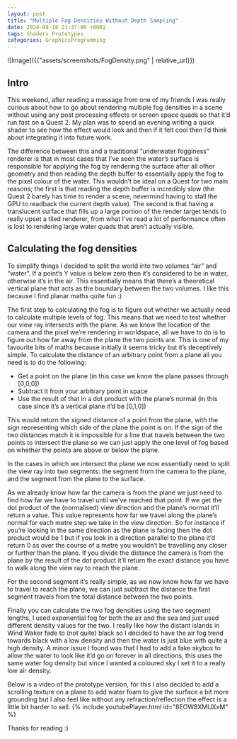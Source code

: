 ```yaml
---
layout: post
title: "Multiple Fog Densities Without Depth Sampling"
date: 2024-08-18 21:37:00 +0001
tags: Shaders Prototypes
categories: GraphicsProgramming
---
```



![Image]({{"assets/screenshots/FogDensity.png" | relative_url}})

## Intro

This weekend, after reading a message from one of my friends I was really curious about how to go about rendering multiple fog densities in a scene without using any post processing effects or screen space quads so that it’d run fast on a Quest 2. My plan was to spend an evening writing a quick shader to see how the effect would look and then if it felt cool then I’d think about integrating it into future work.

The difference between this and a traditional “underwater fogginess” renderer is that in most cases that I’ve seen the water’s surface is responsible for applying the fog by rendering the surface after all other geometry and then reading the depth buffer to essentially apply the fog to the pixel colour of the water. This wouldn’t be ideal on a Quest for two main reasons; the first is that reading the depth buffer is incredibly slow (the Quest 2 barely has time to render a scene, nevermind having to stall the GPU to readback the current depth value). The second is that having a translucent surface that fills up a large portion of the render target tends to really upset a tiled renderer, from what I’ve read a lot of performance often is lost to rendering large water quads that aren’t actually visible.


## Calculating the fog densities
To simplify things I decided to split the world into two volumes “air” and “water”. If a point’s Y value is below zero then it’s considered to be in water, otherwise it’s in the air. This essentially means that there’s a theoretical vertical plane that acts as the boundary between the two volumes. I like this because I find planar maths quite fun :) 

The first step to calculating the fog is to figure out whether we actually need to calculate multiple levels of fog. This means that we need to test whether our view ray intersects with the plane. As we know the location of the camera and the pixel we’re rendering in worldspace, all we have to do is to figure out how far away from the plane the two points are. This is one of my favourite bits of maths because initially it seems tricky but it’s deceptively simple. To calculate the distance of an arbitrary point from a plane all you need is to do the following:

- Get a point on the plane (in this case we know the plane passes through [0,0,0])
- Subtract it from your arbitrary point in space
- Use the result of that in a dot product with the plane’s normal (in this case since it’s a vertical plane it’d be [0,1,0])

This would return the signed distance of a point from the plane, with the sign representing which side of the plane the point is on. If the sign of the two distances match it is impossible for a line that travels between the two points to intersect the plane so we can just apply the one level of fog based on whether the points are above or below the plane.

In the cases in which we intersect the plane we now essentially need to split the view ray into two segments: the segment from the camera to the plane, and the segment from the plane to the surface. 

As we already know how far the camera is from the plane we just need to find how far we have to travel until we’ve reached that point. If we get the dot product of the (normalised) view direction and the plane’s normal it’ll return a value. This value represents how far we travel along the plane’s normal for each metre step we take in the view direction. So for instance if you’re looking in the same direction as the plane is facing then the dot product would be 1 but if you look in a direction parallel to the plane it’d return 0 as over the course of a metre you wouldn’t be travelling any closer or further than the plane. If you divide the distance the camera is from the plane by the result of the dot product it’ll return the exact distance you have to walk along the view ray to reach the plane.

For the second segment it’s really simple, as we now know how far we have to travel to reach the plane, we can just subtract the distance the first segment travels from the total distance between the two points.

Finally you can calculate the two fog densities using the two segment lengths, I used exponential fog for both the air and the sea and just used different density values for the two. I really like how the distant islands in Wind Waker fade to (not quite) black so I decided to have the air fog trend towards black with a low density and then the water is just blue with quite a high density. A minor issue I found was that I had to add a fake skybox to allow the water to look like it’d go on forever in all directions, this uses the same water fog density but since I wanted a coloured sky I set it to a really low air density.


Below is a video of the prototype version, for this I also decided to add a scrolling texture on a plane to add water foam to give the surface a bit more grounding but I also feel like without any refraction/reflection the effect is a little bit harder to sell. 
{% include youtubePlayer.html id="8EOW8XMUXxM" %}

Thanks for reading :)